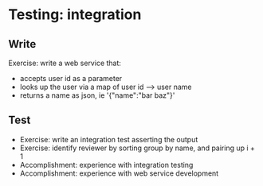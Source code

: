 # Testing: integration

## Write

Exercise: write a web service that:
- accepts user id as a parameter
- looks up the user via a map of user id --> user name
- returns a name as json, ie '{"name":"bar baz"}'

## Test

- Exercise: write an integration test asserting the output
- Exercise: identify reviewer by sorting group by name, and pairing up i + 1
- Accomplishment: experience with integration testing
- Accomplishment: experience with web service development